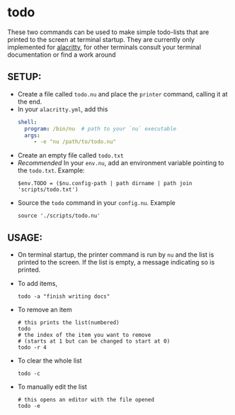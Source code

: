 # todo

These two commands can be used to make simple todo-lists that
are printed to the screen at terminal startup. They are currently
only implemented for [alacritty], for other terminals consult
your terminal documentation or find a work around

## SETUP: 
- Create a file called `todo.nu` and place the `printer` command,
  calling it at the end.
- In your `alacritty.yml`, add this
  ```yml
  shell:
    program: /bin/nu  # path to your `nu` executable
    args:
       - -e "nu /path/to/todo.nu"
  ```
- Create an empty file called `todo.txt`
- *Recommended*
  In your `env.nu`, add an environment variable pointing to the `todo.txt`. Example:
  ```nu
  $env.TODO = ($nu.config-path | path dirname | path join 'scripts/todo.txt')
  ```
- Source the `todo` command in your `config.nu`. Example
  ```nu
  source './scripts/todo.nu'
  ```
## USAGE:
- On terminal startup, the printer command is run by `nu` and the
  list is printed to the screen. If the list is empty, a message
  indicating so is printed.

- To add items, 
  ```nu
  todo -a "finish writing docs"
  ```

- To remove an item
  ```nu 
  # this prints the list(numbered)
  todo
  # the index of the item you want to remove 
  # (starts at 1 but can be changed to start at 0)
  todo -r 4
  ```

- To clear the whole list
  ```nu
  todo -c
  ```

- To manually edit the list
  ```
  # this opens an editor with the file opened
  todo -e
  ```


[alacritty]: github.com/alacritty/alacritty
